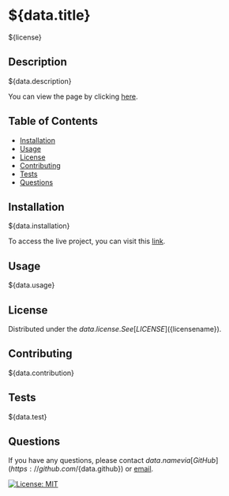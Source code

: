 # ${data.title}

${license}

## Description

${data.description}

You can view the page by clicking [here](${data.url}).

## Table of Contents

- [Installation](#installation)
- [Usage](#usage)
- [License](#license)
- [Contributing](#contributing)
- [Tests](#tests)
- [Questions](#questions)

## Installation

${data.installation}

To access the live project, you can visit this [link](https://${data.username}.github.io/${data.title}/).

## Usage

${data.usage}

## License

Distributed under the ${data.license}. See [LICENSE](${licensename}).

## Contributing

${data.contribution}

## Tests

${data.test}

## Questions

If you have any questions, please contact ${data.name} via [GitHub](https://github.com/${data.github}) or [email](mailto:${data.email}).

[![License: MIT](https://img.shields.io/badge/License-MIT-yellow.svg)](https://opensource.org/licenses/MIT)
